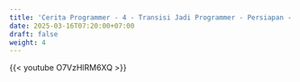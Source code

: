 ```yaml
---
title: 'Cerita Programmer - 4 - Transisi Jadi Programmer - Persiapan - Belajar Bahasa Inggris'
date: 2025-03-16T07:20:00+07:00
draft: false
weight: 4
---
```


{{< youtube O7VzHlRM6XQ >}}

